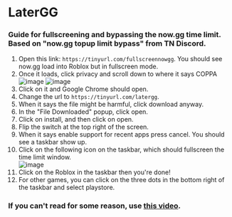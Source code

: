 # LaterGG
### Guide for fullscreening and bypassing the now.gg time limit. Based on "now.gg topup limit bypass" from TN Discord.

1. Open this link: `https://tinyurl.com/fullscreennowgg`. You should see now.gg load into Roblox but in fullscreen mode.
2. Once it loads, click privacy and scroll down to where it says COPPA<br>
![image](https://github.com/user-attachments/assets/663181d2-4711-4c1c-8290-65b5d2382fde)
![image](https://github.com/user-attachments/assets/b0df53a8-2b8e-4808-b2a6-2cb713b3780c)
4. Click on it and Google Chrome should open.
5. Change the url to `https://tinyurl.com/latergg`.
6. When it says the file might be harmful, click download anyway.
7. In the "File Downloaded" popup, click open.
8. Click on install, and then click on open.
9. Flip the switch at the top right of the screen.
10. When it says enable support for recent apps press cancel. You should see a taskbar show up.
11. Click on the following icon on the taskbar, which should fullscreen the time limit window.<br>
![image](https://github.com/user-attachments/assets/ae9c0abb-f4ba-4a33-901c-83d70932a303)
13. Click on the Roblox in the taskbar then you're done!<br>
14. For other games, you can click on the three dots in the bottom right of the taskbar and select playstore.

### If you can't read for some reason, use [this video](https://blobby-boi.github.io/LaterGG/video/).
